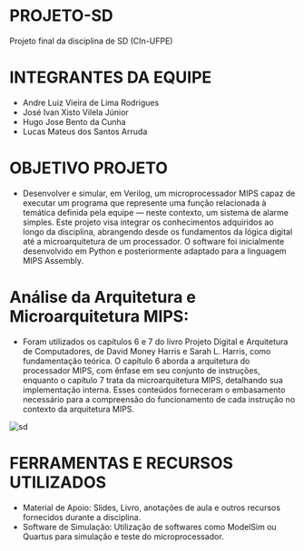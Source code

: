 # PROJETO-SD
Projeto final da disciplina de SD (CIn-UFPE)

# INTEGRANTES DA EQUIPE

- Andre Luiz Vieira de Lima Rodrigues 
- José Ivan Xisto Vilela Júnior 
- Hugo Jose Bento da Cunha 
- Lucas Mateus dos Santos Arruda 

# OBJETIVO PROJETO

- Desenvolver e simular, em Verilog, um microprocessador MIPS capaz de executar um programa que represente uma função relacionada à temática definida pela equipe — neste contexto, um sistema de alarme simples. Este projeto visa integrar os conhecimentos adquiridos ao longo da disciplina, abrangendo desde os fundamentos da lógica digital até a microarquitetura de um processador. O software foi inicialmente desenvolvido em Python e posteriormente adaptado para a linguagem MIPS Assembly.

# Análise da Arquitetura e Microarquitetura MIPS:

- Foram utilizados os capítulos 6 e 7 do livro Projeto Digital e Arquitetura de Computadores, de David Money Harris e Sarah L. Harris, como fundamentação teórica. O capítulo 6 aborda a arquitetura do processador MIPS, com ênfase em seu conjunto de instruções, enquanto o capítulo 7 trata da microarquitetura MIPS, detalhando sua implementação interna. Esses conteúdos forneceram o embasamento necessário para a compreensão do funcionamento de cada instrução no contexto da arquitetura MIPS.

![sd](https://github.com/user-attachments/assets/880d5732-682f-47a3-8993-23c9b71960ba)


# FERRAMENTAS E RECURSOS UTILIZADOS

- Material de Apoio: Slides, Livro, anotações de aula e outros recursos fornecidos durante a disciplina.
- Software de Simulação: Utilização de softwares como ModelSim ou Quartus para simulação e teste do microprocessador.


